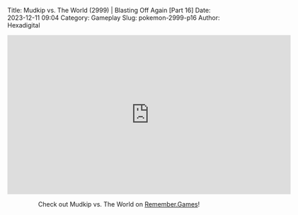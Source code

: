 Title: Mudkip vs. The World (2999) | Blasting Off Again [Part 16]
Date: 2023-12-11 09:04
Category: Gameplay
Slug: pokemon-2999-p16
Author: Hexadigital

<center><iframe src="https://www.youtube.com/embed/AR-cjh2CN38?feature=oembed" allow="accelerometer; autoplay; encrypted-media; gyroscope; picture-in-picture" width="640" height="360" frameborder="0"></iframe>

Check out Mudkip vs. The World on [Remember.Games]()!</center>